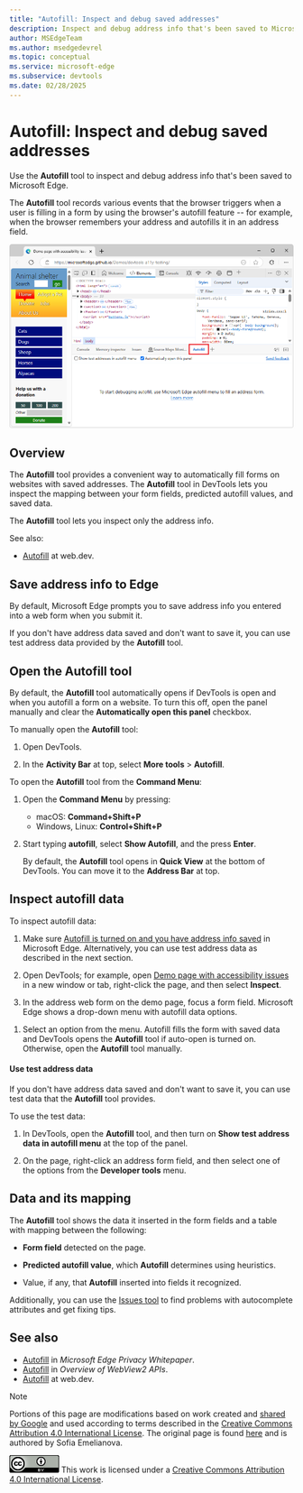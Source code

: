 ```yaml
---
title: "Autofill: Inspect and debug saved addresses"
description: Inspect and debug address info that's been saved to Microsoft Edge.
author: MSEdgeTeam
ms.author: msedgedevrel
ms.topic: conceptual
ms.service: microsoft-edge
ms.subservice: devtools
ms.date: 02/28/2025
---
```

<!-- Copyright Sofia Emelianova

   Licensed under the Apache License, Version 2.0 (the "License");
   you may not use this file except in compliance with the License.
   You may obtain a copy of the License at

       https://www.apache.org/licenses/LICENSE-2.0

   Unless required by applicable law or agreed to in writing, software
   distributed under the License is distributed on an "AS IS" BASIS,
   WITHOUT WARRANTIES OR CONDITIONS OF ANY KIND, either express or implied.
   See the License for the specific language governing permissions and
   limitations under the License.  -->
# Autofill: Inspect and debug saved addresses
<!-- https://developer.chrome.com/docs/devtools/autofill -->

Use the **Autofill** tool to inspect and debug address info that's been saved to Microsoft Edge.

The **Autofill** tool records various events that the browser triggers when a user is filling in a form by using the browser's autofill feature -- for example, when the browser remembers your address and autofills it in an address field.

![The Autofill tool](./index-images/autofill-tool.png)


<!-- ====================================================================== -->
## Overview

The **Autofill** tool provides a convenient way to automatically fill forms on websites with saved addresses.  The **Autofill** tool in DevTools lets you inspect the mapping between your form fields, predicted autofill values, and saved data.

The **Autofill** tool lets you inspect only the address info.

See also:
* [Autofill](https://web.dev/learn/forms/autofill) at web.dev.


<!-- ====================================================================== -->
## Save address info to Edge
<!-- https://developer.chrome.com/docs/devtools/autofill#save-to-chrome -->

By default, Microsoft Edge prompts you to save address info you entered into a web form when you submit it.

<!-- todo: find in Edge Settings -->

<!-- ![A prompt to save address info](todo: autofill-prompt.png) -->

<!-- If there's no such prompt, in Edge, select Customize and control > Password and Autofill > Addresses and more, and turn on Save and fill addresses. You can also add new addresses here. -->

<!-- ![The 'Addresses and more' menu option](todo: addresses-menu-option.png) -->

If you don't have address data saved and don't want to save it, you can use test address data provided by the **Autofill** tool.


<!-- ====================================================================== -->
## Open the **Autofill** tool

By default, the **Autofill** tool automatically opens if DevTools is open and when you autofill a form on a website.  To turn this off, open the panel manually and clear the **Automatically open this panel** checkbox.


To manually open the **Autofill** tool:

1. Open DevTools.

1. In the **Activity Bar** at top, select **More tools** > **Autofill**.


To open the **Autofill** tool from the **Command Menu**:

1. Open the **Command Menu** by pressing:

   * macOS: **Command+Shift+P**
   * Windows, Linux: **Control+Shift+P**

   <!-- ![Command Menu with "autofill" entered](todo: command-menu-autofill.png) -->

1. Start typing **autofill**, select **Show Autofill**, and the press **Enter**.

   By default, the **Autofill** tool opens in **Quick View** at the bottom of DevTools.  You can move it to the **Address Bar** at top.


<!-- ====================================================================== -->
## Inspect autofill data
<!-- https://developer.chrome.com/docs/devtools/autofill#inspect -->

To inspect autofill data:

1. Make sure [Autofill is turned on and you have address info saved](#save-address-info-to-edge) in Microsoft Edge.  Alternatively, you can use test address data as described in the next section.

1. Open DevTools; for example, open [Demo page with accessibility issues](https://microsoftedge.github.io/Demos/devtools-a11y-testing/) in a new window or tab, right-click the page, and then select **Inspect**.

1. In the address web form on the demo page, focus a form field.  Microsoft Edge shows a drop-down menu with autofill data options.
<!-- todo: no address form in https://github.com/MicrosoftEdge/Demos -->

1. Select an option from the menu.  Autofill fills the form with saved data and DevTools opens the **Autofill** tool if auto-open is turned on.  Otherwise, open the **Autofill** tool manually.

   <!-- ![An autofill data option selected](todo: autofill-data.png) -->


<!-- ------------------------------ -->
#### Use test address data

If you don't have address data saved and don't want to save it, you can use test data that the **Autofill** tool provides.

To use the test data:

1. In DevTools, open the **Autofill** tool, and then turn on **Show test address data in autofill menu** at the top of the panel.

1. On the page, right-click an address form field, and then select one of the options from the **Developer tools** menu.

   <!-- ![The 'Developer tools' menu with test address data options](todo: test-address-data.png) -->


<!-- ====================================================================== -->
## Data and its mapping
<!-- https://developer.chrome.com/docs/devtools/autofill#data -->

The **Autofill** tool shows the data it inserted in the form fields and a table with mapping between the following:

* **Form field** detected on the page.

* **Predicted autofill value**, which **Autofill** determines using heuristics.

* Value, if any, that **Autofill** inserted into fields it recognized.

   <!-- ![The Autofill tool](todo: autofill.panel.png) -->

Additionally, you can use the [Issues tool](../issues/index.md) to find problems with autocomplete attributes and get fixing tips.

<!-- ![Autocomplete issues caught by the Issues panel](todo: autocomplete-issues.png) -->


<!-- ====================================================================== -->
## See also
<!-- todo: all links in article -->

* [Autofill](/legal/microsoft-edge/privacy#autofill) in _Microsoft Edge Privacy Whitepaper_.
* [Autofill](../../webview2/concepts/overview-features-apis.md#autofill) in _Overview of WebView2 APIs_.
* [Autofill](https://web.dev/learn/forms/autofill) at web.dev.


<!-- ====================================================================== -->
> [!NOTE]
> Portions of this page are modifications based on work created and [shared by Google](https://developers.google.com/terms/site-policies) and used according to terms described in the [Creative Commons Attribution 4.0 International License](https://creativecommons.org/licenses/by/4.0). 
> The original page is found [here](https://developer.chrome.com/docs/devtools/autofill) and is authored by Sofia Emelianova.

[![Creative Commons License](../../media/cc-logo/88x31.png)](https://creativecommons.org/licenses/by/4.0)
This work is licensed under a [Creative Commons Attribution 4.0 International License](https://creativecommons.org/licenses/by/4.0).
